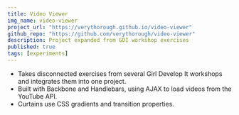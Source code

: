 ```yaml
---
title: Video Viewer
img_name: video-viewer
project_url: "https://verythorough.github.io/video-viewer"
github_repo: "https://github.com/verythorough/video-viewer"
description: Project expanded from GDI workshop exercises
published: true
tags: [experiments]
---
```


* Takes disconnected exercises from several Girl Develop It workshops and integrates them into one project.
* Built with Backbone and Handlebars, using AJAX to load videos from the YouTube API.
* Curtains use CSS gradients and transition properties.
